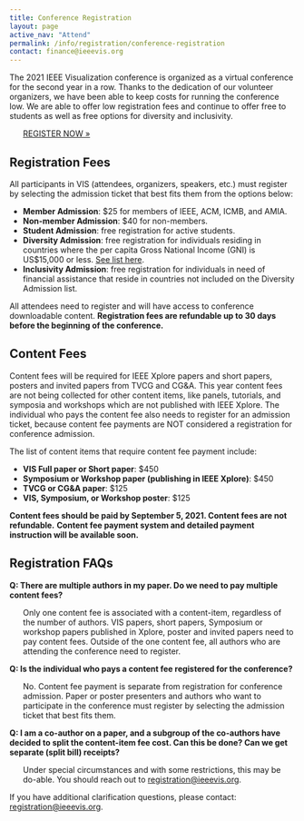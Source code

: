 ```yaml
---
title: Conference Registration
layout: page
active_nav: "Attend"
permalink: /info/registration/conference-registration
contact: finance@ieeevis.org
---
```


The 2021 IEEE Visualization conference is organized as a virtual conference for the second year in a row. Thanks to the dedication of our volunteer organizers, we have been able to keep costs for running the conference low. We are able to offer low registration fees and continue to offer free to students as well as free options for diversity and inclusivity.

<ul>
  <a href="https://www.eventbrite.com/e/159364715153/">REGISTER NOW &raquo;</a>
</ul>

## Registration Fees 

All participants in VIS (attendees, organizers, speakers, etc.) must register by selecting the admission ticket that best fits them from the options below:

<ul>
  <li> <b>Member Admission</b>: $25 for members of IEEE, ACM, ICMB, and AMIA.</li>
  <li> <b>Non-member Admission</b>: $40 for non-members.</li>
  <li> <b>Student Admission</b>: free registration for active students.</li>
  <li> <b>Diversity Admission</b>: free registration for individuals residing in countries where the per capita Gross National Income (GNI) is US$15,000 or less. <a href="https://www.ieee.org/membership/join/emember-countries.html">See list here</a>.</li>
  <li> <b>Inclusivity Admission</b>: free registration for individuals in need of financial assistance that reside in countries not included on the Diversity Admission list.</li>
</ul>

All attendees need to register and will have access to conference downloadable content.
**Registration fees are refundable up to 30 days before the beginning of the conference.**




## Content Fees

Content fees will be required for IEEE Xplore papers and short papers, posters and invited papers from TVCG and CG&A. This year content fees are not being collected for other content items, like panels, tutorials, and symposia and workshops which are not published with IEEE Xplore. The individual who pays the content fee also needs to register for an admission ticket, because content fee payments are NOT considered a registration for conference admission.

The list of content items that require content fee payment include:
<ul>
  <li> <b>VIS Full paper or Short paper</b>: $450</li>
  <li> <b>Symposium or Workshop paper (publishing in IEEE Xplore)</b>: $450</li>
  <li> <b>TVCG or CG&A paper</b>: $125</li>
  <li> <b>VIS, Symposium, or Workshop poster</b>: $125</li>
</ul>

**Content fees should be paid by September 5, 2021. Content fees are not refundable.**
**Content fee payment system and detailed payment instruction will be available soon.**


## Registration FAQs

**Q: There are multiple authors in my paper. Do we need to pay multiple content fees?**
<ul>
Only one content fee is associated with a content-item, regardless of the number of authors. VIS papers, short papers, Symposium or workshop papers published in Xplore, poster and invited papers need to pay content fees. Outside of the one content fee, all authors who are attending the conference need to register.
</ul>

**Q: Is the individual who pays a content fee registered for the conference?**
<ul>
No. Content fee payment is separate from registration for conference admission. Paper or poster presenters and authors who want to participate in the conference must register by selecting the admission ticket that best fits them.
</ul>

**Q: I am a co-author on a paper, and a subgroup of the co-authors have decided to split the content-item fee cost. Can this be done? Can we get separate (split bill) receipts?**
<ul>
Under special circumstances and with some restrictions, this may be do-able. You should reach out to <a href="mailto:registration@ieeevis.org">registration@ieeevis.org</a>.
</ul>

If you have additional clarification questions, please contact: [registration@ieeevis.org](mailto:registration@ieeevis.org).


